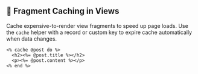 ## 🚀 Fragment Caching in Views
Cache expensive-to-render view fragments to speed up page loads. Use the `cache` helper with a record or custom key to expire cache automatically when data changes.

```erb
<% cache @post do %>
  <h2><%= @post.title %></h2>
  <p><%= @post.content %></p>
<% end %>
```